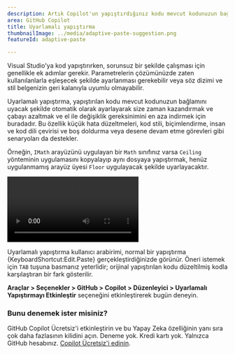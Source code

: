 ```yaml
---
description: Artık Copilot'un yapıştırdığınız kodu mevcut kodunuzun bağlamına uyacak şekilde ayarlamasına izin verebilirsiniz.
area: GitHub Copilot
title: Uyarlamalı yapıştırma
thumbnailImage: ../media/adaptive-paste-suggestion.png
featureId: adaptive-paste

---
```



Visual Studio'ya kod yapıştırırken, sorunsuz bir şekilde çalışması için genellikle ek adımlar gerekir. Parametrelerin çözümünüzde zaten kullanılanlarla eşleşecek şekilde ayarlanması gerekebilir veya söz dizimi ve stil belgenizin geri kalanıyla uyumlu olmayabilir.

Uyarlamalı yapıştırma, yapıştırılan kodu mevcut kodunuzun bağlamını uyacak şekilde otomatik olarak ayarlayarak size zaman kazandırmak ve çabayı azaltmak ve el ile değişiklik gereksinimini en aza indirmek için buradadır. Bu özellik küçük hata düzeltmeleri, kod stili, biçimlendirme, insan ve kod dili çevirisi ve boş doldurma veya desene devam etme görevleri gibi senaryoları da destekler.

Örneğin, `IMath` arayüzünü uygulayan bir `Math` sınıfınız varsa `Ceiling` yönteminin uygulamasını kopyalayıp aynı dosyaya yapıştırmak, henüz uygulanmamış arayüz üyesi `Floor` uygulayacak şekilde uyarlayacaktır.

![Arabirimi tamamlamak için yapıştırılan yöntemi uyarlayın](../media/adaptive-paste-complete-interface.mp4)

Uyarlamalı yapıştırma kullanıcı arabirimi, normal bir yapıştırma {KeyboardShortcut:Edit.Paste} gerçekleştirdiğinizde görünür. Öneri istemek için `TAB` tuşuna basmanız yeterlidir; orijinal yapıştırılan kodu düzeltilmiş kodla karşılaştıran bir fark gösterilir.

**Araçlar > Seçenekler > GitHub > Copilot > Düzenleyici > Uyarlamalı Yapıştırmayı Etkinleştir** seçeneğini etkinleştirerek bugün deneyin.

### Bunu denemek ister misiniz?
GitHub Copilot Ücretsiz'i etkinleştirin ve bu Yapay Zeka özelliğinin yanı sıra çok daha fazlasının kilidini açın.
Deneme yok. Kredi kartı yok. Yalnızca GitHub hesabınız. [Copilot Ücretsiz'i edinin](https://github.com/settings/copilot).
